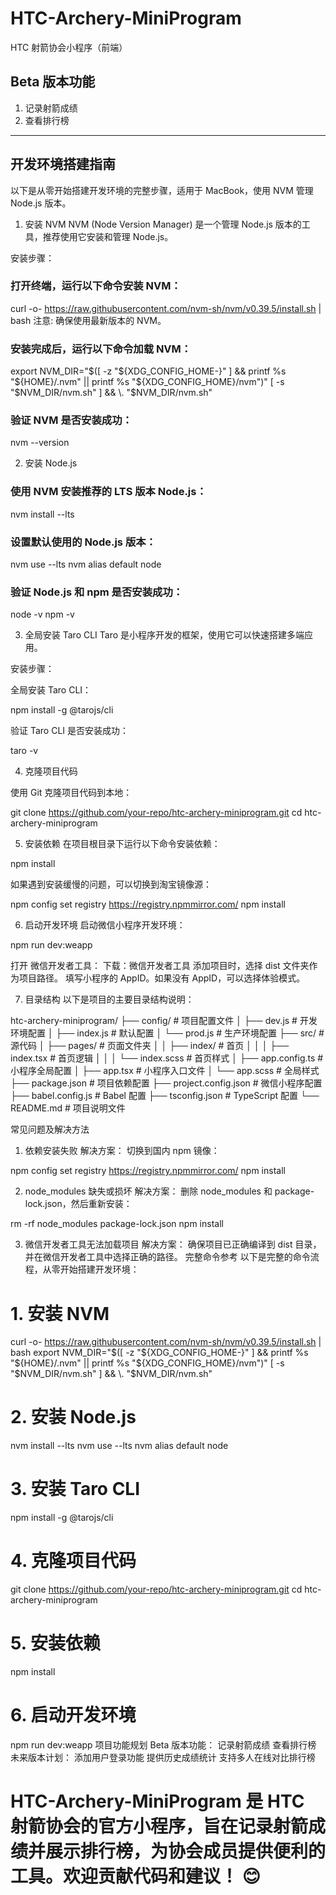 # HTC-Archery-MiniProgram
HTC 射箭协会小程序（前端）

## Beta 版本功能
1. 记录射箭成绩
2. 查看排行榜

------------------

## 开发环境搭建指南
以下是从零开始搭建开发环境的完整步骤，适用于 MacBook，使用 NVM 管理 Node.js 版本。

1. 安装 NVM
NVM (Node Version Manager) 是一个管理 Node.js 版本的工具，推荐使用它安装和管理 Node.js。

安装步骤：

### 打开终端，运行以下命令安装 NVM：

curl -o- https://raw.githubusercontent.com/nvm-sh/nvm/v0.39.5/install.sh | bash
注意: 确保使用最新版本的 NVM。

### 安装完成后，运行以下命令加载 NVM：

export NVM_DIR="$([ -z "${XDG_CONFIG_HOME-}" ] && printf %s "${HOME}/.nvm" || printf %s "${XDG_CONFIG_HOME}/nvm")"
[ -s "$NVM_DIR/nvm.sh" ] && \. "$NVM_DIR/nvm.sh"

### 验证 NVM 是否安装成功：

nvm --version


2. 安装 Node.js
### 使用 NVM 安装推荐的 LTS 版本 Node.js：
nvm install --lts

### 设置默认使用的 Node.js 版本：

nvm use --lts
nvm alias default node

### 验证 Node.js 和 npm 是否安装成功：

node -v
npm -v

3. 全局安装 Taro CLI
Taro 是小程序开发的框架，使用它可以快速搭建多端应用。

安装步骤：

全局安装 Taro CLI：

npm install -g @tarojs/cli

验证 Taro CLI 是否安装成功：

taro -v

4. 克隆项目代码

使用 Git 克隆项目代码到本地：

git clone https://github.com/your-repo/htc-archery-miniprogram.git
cd htc-archery-miniprogram

5. 安装依赖
在项目根目录下运行以下命令安装依赖：

npm install

如果遇到安装缓慢的问题，可以切换到淘宝镜像源：

npm config set registry https://registry.npmmirror.com/
npm install

6. 启动开发环境
启动微信小程序开发环境：

npm run dev:weapp

打开 微信开发者工具：
下载：微信开发者工具
添加项目时，选择 dist 文件夹作为项目路径。
填写小程序的 AppID。如果没有 AppID，可以选择体验模式。

7. 目录结构
以下是项目的主要目录结构说明：

htc-archery-miniprogram/
├── config/                 # 项目配置文件
│   ├── dev.js              # 开发环境配置
│   ├── index.js            # 默认配置
│   └── prod.js             # 生产环境配置
├── src/                    # 源代码
│   ├── pages/              # 页面文件夹
│   │   ├── index/          # 首页
│   │   │   ├── index.tsx   # 首页逻辑
│   │   │   └── index.scss  # 首页样式
│   ├── app.config.ts       # 小程序全局配置
│   ├── app.tsx             # 小程序入口文件
│   └── app.scss            # 全局样式
├── package.json            # 项目依赖配置
├── project.config.json     # 微信小程序配置
├── babel.config.js         # Babel 配置
├── tsconfig.json           # TypeScript 配置
└── README.md               # 项目说明文件

常见问题及解决方法
1. 依赖安装失败
解决方案： 切换到国内 npm 镜像：

npm config set registry https://registry.npmmirror.com/
npm install

2. node_modules 缺失或损坏
解决方案： 删除 node_modules 和 package-lock.json，然后重新安装：

rm -rf node_modules package-lock.json
npm install

3. 微信开发者工具无法加载项目
解决方案： 确保项目已正确编译到 dist 目录，并在微信开发者工具中选择正确的路径。
完整命令参考
以下是完整的命令流程，从零开始搭建开发环境：

# 1. 安装 NVM
curl -o- https://raw.githubusercontent.com/nvm-sh/nvm/v0.39.5/install.sh | bash
export NVM_DIR="$([ -z "${XDG_CONFIG_HOME-}" ] && printf %s "${HOME}/.nvm" || printf %s "${XDG_CONFIG_HOME}/nvm")"
[ -s "$NVM_DIR/nvm.sh" ] && \. "$NVM_DIR/nvm.sh"

# 2. 安装 Node.js
nvm install --lts
nvm use --lts
nvm alias default node

# 3. 安装 Taro CLI
npm install -g @tarojs/cli

# 4. 克隆项目代码
git clone https://github.com/your-repo/htc-archery-miniprogram.git
cd htc-archery-miniprogram

# 5. 安装依赖
npm install

# 6. 启动开发环境
npm run dev:weapp
项目功能规划
Beta 版本功能：
记录射箭成绩
查看排行榜
未来版本计划：
添加用户登录功能
提供历史成绩统计
支持多人在线对比排行榜


# HTC-Archery-MiniProgram 是 HTC 射箭协会的官方小程序，旨在记录射箭成绩并展示排行榜，为协会成员提供便利的工具。欢迎贡献代码和建议！ 😊
